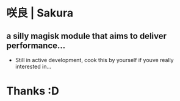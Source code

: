 # 咲良 | Sakura

## a silly magisk module that aims to deliver performance...
- Still in active development, cook this by yourself if youve really interested in...

# Thanks :D